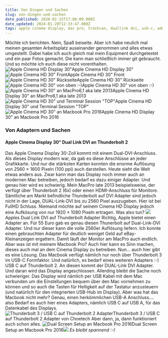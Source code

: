 ```yaml
---
title: Von Dingen und Sachen
slug: von-dingen-und-sachen
date_published: 2020-02-15T17:06:09.000Z
date_updated: 2024-01-20T12:33:47.000Z
tags: apple cinema display, mac pro, trashcan, duallink dvi, usb-c, adapter
---
```


Möchte ich berichten. Nein, Spaß beiseite. Aber ich habe neulich mal meinen gesamten Arbeitsplatz auseinander genommen und alles etwas umgestellt. Dabei habe ich auch gleich mal mein Equipment durchgetestet und ein paar Fotos gemacht. Die kann man schließlich immer git gebraucht. Und so möchte ich euch diese nicht vorenthalten. 
![Apple Cinema HD Display 30&quot;](__GHOST_URL__/content/images/2020/02/IMG_1741-2.jpeg)Apple Cinema HD Display 30"![Apple Cinema HD 30&quot; Front](__GHOST_URL__/content/images/2020/02/IMG_1742-1.jpeg)Apple Cinema HD 30" Front![Apple Cinema HD 30&quot; Rückseite](__GHOST_URL__/content/images/2020/02/IMG_1744-2.jpeg)Apple Cinema HD 30" Rückseite![Apple Cinema HD 30&quot; von oben :-)](__GHOST_URL__/content/images/2020/02/IMG_1749-3.jpeg)Apple Cinema HD 30" von oben :-)![Apple Cinema HD 30&quot; an MacPro6,1 aka late 2013](__GHOST_URL__/content/images/2020/02/IMG_1777-1.jpeg)Apple Cinema HD Display 30" an MacPro6,1 aka late 2013![Apple Cinema HD 30&quot; und Terminal Session &quot;TOP&quot;](__GHOST_URL__/content/images/2020/02/IMG_1769-2.jpeg)Apple Cinema HD Display 30" und Terminal Session "TOP"![Apple Cinema HD 30&quot; an Macbook Pro 2016](__GHOST_URL__/content/images/2020/02/IMG_1758-2.jpeg)Apple Cinema HD Display 30" an Macbook Pro 2016
### Von Adaptern und Sachen

#### Apple Cinema Display 30“ Dual Link DVI an Thunderbolt 2

Das Apple Cinema Display 30-Zoll kommt mit einem Dual-DVI-Anschluss. Als dieses Display modern war, da gab es diese Anschlüsse an jeder Grafikkarte. Und nur die stärksten Karten konnten die enorme Auflösung von 2560 × 1600 Pixeln (100 ppi) auch darstellen. Heute sieht die Welt etwas anders aus. Zwar kann man das Display noch immer auch an modernen Mac betreiben, jedoch bedarf es dazu einiger Adapter. Und genau hier wird es schwierig. Mein MacPro late 2013 beispielsweise, der verfügt über Thunderbolt 2 (6x) oder einen HDMI-Anschluss für Monitore. Sämtliche am Markt befindliche Thunderbolt auf DVI Adapter sind jedoch nicht in der Lage, DUAL-Link-DVI bis zu 2560 Pixel auszugeben. Hier ist bei FullHD Schluss. Niemand möchte auf seinem Cinema HD Display jedoch eine Aufkösung von nur 1920 × 1080 Pixeln ertragen. Was also tun?
![](__GHOST_URL__/content/images/2020/02/IMG_1753.jpeg)Apples Dual Link DVI auf Thunderbolt Adapter
Richtig, Apple bietet einen Adapter an. Für 55 Euro gab es genau diesen Thunerbolt auf Dual-Link-DVI Adapter. Und nur dieser kann die volle 2560er Auflösung liefern. Ich konnte einen gebrauchten Adapter für deutlich weniget Geld auf eBay-Kleinanzeigen ergattern. Damit läuft der Monitor am MacPro auch endlich. Aber was ist mit meinem Macbook Pro? Auch hier kann es Sinn machen, dieses auch mal an dem Cinema Display zu betreiben. Nun… auch hier gibt es eine Lösung. Das Macbook verfügt nämlich nur noch über Thunderbolt 3 im USB-C Formfaktor. Und natürlich, es bedarf eines weiteren Adapters :-) USB C auf Thunderbolt 2. An diesen kommt der DUAL-Link DVI Adapter. Und daran wird das Display angeschlossen. Allerding bleibt die Sache noch schwieriger. Das Display wird nämlich per USB Kabel mit dem Mac verbunden um die Einstellungen bequem über den Mac vornehmen zu können und so auch die Tasten für Helligkeit auf der Tastatur anzusteuern (und natürlich für den integrierten USB-Hub im Display). Aber was hat das Macbook nicht mehr? Genau, einen herkömmlichen USB-A Anschluss.… also Bedarf es auch hier eines Adapters, nämlich USB C auf USB A, für das Datenkabel des Displays.
![Thunderbolt 3 / USB C auf Thunderbolt 2 Adapter](__GHOST_URL__/content/images/2020/02/IMG_1755.jpeg)Thunderbolt 3 / USB C auf Thunderbolt 2 Adapter von Choetech
Aber dann, ja, dann funktioniert auch schon alles.
![Dual Screen Setup an Macbook Pro 2016](__GHOST_URL__/content/images/2020/02/IMG_1760-1.jpeg)Dual Screen Setup an Macbook Pro 2016![](__GHOST_URL__/content/images/2020/02/IMG_1757.jpeg)
*Es bleibt spannend :-)*
